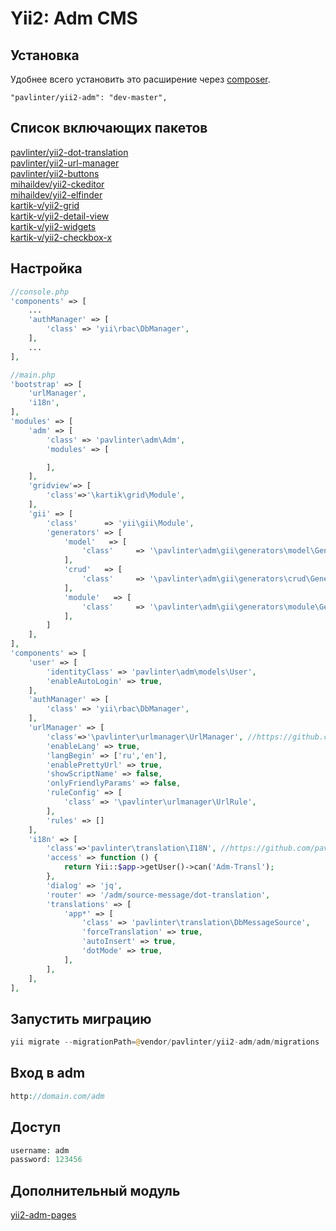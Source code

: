 Yii2: Adm CMS
================

Установка
------------
Удобнее всего установить это расширение через [composer](http://getcomposer.org/download/).

```
"pavlinter/yii2-adm": "dev-master",
```

Список включающих пакетов
-------------------------
[pavlinter/yii2-dot-translation](https://github.com/pavlinter/yii2-dot-translation)<br/>
[pavlinter/yii2-url-manager](https://github.com/pavlinter/yii2-url-manager)<br/>
[pavlinter/yii2-buttons](https://github.com/pavlinter/yii2-buttons)<br/>
[mihaildev/yii2-ckeditor](https://github.com/MihailDev/yii2-ckeditor)<br/>
[mihaildev/yii2-elfinder](https://github.com/MihailDev/yii2-elfinder)<br/>
[kartik-v/yii2-grid](https://github.com/kartik-v/yii2-grid)<br/>
[kartik-v/yii2-detail-view](https://github.com/kartik-v/yii2-detail-view)<br/>
[kartik-v/yii2-widgets](https://github.com/kartik-v/yii2-widgets)<br/>
[kartik-v/yii2-checkbox-x](https://github.com/kartik-v/yii2-checkbox-x)


Настройка
------------------
```php
//console.php
'components' => [
    ...
    'authManager' => [
        'class' => 'yii\rbac\DbManager',
    ],
    ...
],
```

```php
//main.php
'bootstrap' => [
    'urlManager',
    'i18n',
],
'modules' => [
    'adm' => [
        'class' => 'pavlinter\adm\Adm',
        'modules' => [

        ],
    ],
    'gridview'=> [
        'class'=>'\kartik\grid\Module',
    ],
    'gii' => [
        'class'      => 'yii\gii\Module',
        'generators' => [
            'model'   => [
                'class'     => '\pavlinter\adm\gii\generators\model\Generator',
            ],
            'crud'   => [
                'class'     => '\pavlinter\adm\gii\generators\crud\Generator',
            ],
            'module'   => [
                'class'     => '\pavlinter\adm\gii\generators\module\Generator',
            ],
        ]
    ],
],
'components' => [
    'user' => [
        'identityClass' => 'pavlinter\adm\models\User',
        'enableAutoLogin' => true,
    ],
    'authManager' => [
        'class' => 'yii\rbac\DbManager',
    ],
    'urlManager' => [
        'class'=>'\pavlinter\urlmanager\UrlManager', //https://github.com/pavlinter/yii2-url-manager
        'enableLang' => true,
        'langBegin' => ['ru','en'],
        'enablePrettyUrl' => true,
        'showScriptName' => false,
        'onlyFriendlyParams' => false,
        'ruleConfig' => [
            'class' => '\pavlinter\urlmanager\UrlRule',
        ],
        'rules' => []
    ],
    'i18n' => [
        'class'=>'pavlinter\translation\I18N', //https://github.com/pavlinter/yii2-dot-translation
        'access' => function () {
            return Yii::$app->getUser()->can('Adm-Transl');
        },
        'dialog' => 'jq',
        'router' => '/adm/source-message/dot-translation',
        'translations' => [
            'app*' => [
                'class' => 'pavlinter\translation\DbMessageSource',
                'forceTranslation' => true,
                'autoInsert' => true,
                'dotMode' => true,
            ],
        ],
    ],
],
```

Запустить миграцию
------------------
```php
yii migrate --migrationPath=@vendor/pavlinter/yii2-adm/adm/migrations
```

Вход в adm
------------------
```php
http://domain.com/adm
```

Доступ
------------------
```php
username: adm
password: 123456
```

Дополнительный модуль
---------------------
[yii2-adm-pages](https://github.com/pavlinter/yii2-adm-pages)
